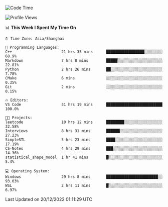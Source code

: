 <!--START_SECTION:waka-->
![Code Time](http://img.shields.io/badge/Code%20Time-490%20hrs%2041%20mins-blue)

![Profile Views](http://img.shields.io/badge/Profile%20Views-5-blue)

📊 **This Week I Spent My Time On** 

```text
⌚︎ Time Zone: Asia/Shanghai

💬 Programming Languages: 
C++                      21 hrs 35 mins      █████████████████░░░░░░░░   68.9% 
Markdown                 7 hrs 8 mins        █████░░░░░░░░░░░░░░░░░░░░   22.81% 
Python                   2 hrs 26 mins       ██░░░░░░░░░░░░░░░░░░░░░░░   7.78% 
CMake                    6 mins              ░░░░░░░░░░░░░░░░░░░░░░░░░   0.35% 
Git                      2 mins              ░░░░░░░░░░░░░░░░░░░░░░░░░   0.15%

🔥 Editors: 
VS Code                  31 hrs 19 mins      █████████████████████████   100.0%

🐱‍💻 Projects: 
leetcode                 10 hrs 12 mins      ████████░░░░░░░░░░░░░░░░░   32.58% 
Interviews               8 hrs 31 mins       ██████░░░░░░░░░░░░░░░░░░░   27.23% 
SimpleSTL                5 hrs 23 mins       ████░░░░░░░░░░░░░░░░░░░░░   17.19% 
CS-Notes                 4 hrs 29 mins       ███░░░░░░░░░░░░░░░░░░░░░░   14.36% 
statistical_shape_model  1 hr 41 mins        █░░░░░░░░░░░░░░░░░░░░░░░░   5.4%

💻 Operating System: 
Windows                  29 hrs 8 mins       ███████████████████████░░   93.03% 
WSL                      2 hrs 11 mins       █░░░░░░░░░░░░░░░░░░░░░░░░   6.97%

```


 Last Updated on 20/12/2022 01:11:29 UTC
<!--END_SECTION:waka-->